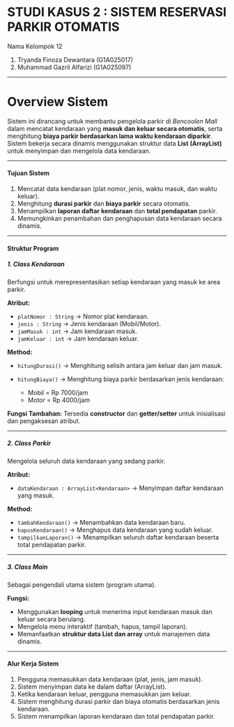 # STUDI KASUS 2 : SISTEM RESERVASI PARKIR OTOMATIS
Nama Kelompok 12 
1. Tryanda Finoza Dewantara (G1A025017)
2. Muhammad Gazril Alfarizi (G1A025097)

---
# Overview Sistem

Sistem ini dirancang untuk membantu pengelola parkir di *Bencoolen Mall* dalam mencatat kendaraan yang **masuk dan keluar secara otomatis**, serta menghitung **biaya parkir berdasarkan lama waktu kendaraan diparkir**.
Sistem bekerja secara dinamis menggunakan struktur data **List (ArrayList)** untuk menyimpan dan mengelola data kendaraan.

---

#### **Tujuan Sistem**

1. Mencatat data kendaraan (plat nomor, jenis, waktu masuk, dan waktu keluar).
2. Menghitung **durasi parkir** dan **biaya parkir** secara otomatis.
3. Menampilkan **laporan daftar kendaraan** dan **total pendapatan** parkir.
4. Memungkinkan penambahan dan penghapusan data kendaraan secara dinamis.

---

#### **Struktur Program**

##### 1. **Class Kendaraan**

Berfungsi untuk merepresentasikan setiap kendaraan yang masuk ke area parkir.

**Atribut:**

* `platNomor : String` → Nomor plat kendaraan.
* `jenis : String` → Jenis kendaraan (Mobil/Motor).
* `jamMasuk : int` → Jam kendaraan masuk.
* `jamKeluar : int` → Jam kendaraan keluar.

**Method:**

* `hitungDurasi()` → Menghitung selisih antara jam keluar dan jam masuk.
* `hitungBiaya()` → Menghitung biaya parkir berdasarkan jenis kendaraan:

  * Mobil = Rp 7000/jam
  * Motor = Rp 4000/jam

**Fungsi Tambahan:**
Tersedia **constructor** dan **getter/setter** untuk inisialisasi dan pengaksesan atribut.

---

##### 2. **Class Parkir**

Mengelola seluruh data kendaraan yang sedang parkir.

**Atribut:**

* `dataKendaraan : ArrayList<Kendaraan>` → Menyimpan daftar kendaraan yang masuk.

**Method:**

* `tambahKendaraan()` → Menambahkan data kendaraan baru.
* `hapusKendaraan()` → Menghapus data kendaraan yang sudah keluar.
* `tampilkanLaporan()` → Menampilkan seluruh daftar kendaraan beserta total pendapatan parkir.

---

##### 3. **Class Main**

Sebagai pengendali utama sistem (program utama).

**Fungsi:**

* Menggunakan **looping** untuk menerima input kendaraan masuk dan keluar secara berulang.
* Mengelola menu interaktif (tambah, hapus, tampil laporan).
* Memanfaatkan **struktur data List dan array** untuk manajemen data dinamis.

---

#### **Alur Kerja Sistem**

1. Pengguna memasukkan data kendaraan (plat, jenis, jam masuk).
2. Sistem menyimpan data ke dalam daftar (ArrayList).
3. Ketika kendaraan keluar, pengguna memasukkan jam keluar.
4. Sistem menghitung durasi parkir dan biaya otomatis berdasarkan jenis kendaraan.
5. Sistem menampilkan laporan kendaraan dan total pendapatan parkir.
